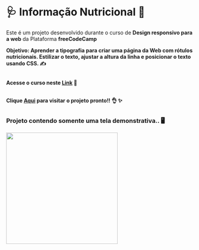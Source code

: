 <h1>🩺 Informação Nutricional 📝</h1> 


<p>Este é um projeto desenvolvido durante o curso de <strong>Design responsivo para a web</strong> da Plataforma <strong>freeCodeCamp<strong></p>
<p>Objetivo: Aprender a tipografia para criar uma página da Web com rótulos nutricionais. Estilizar o texto, ajustar a altura da linha e posicionar o texto usando CSS. ✍</p>

##
Acesse o curso neste [Link](https://www.freecodecamp.org/portuguese/learn/2022/responsive-web-design/) 📝
##
Clique [Aqui](https://nutrition-facts-one.vercel.app/) para visitar o projeto pronto!! 👌 ✨
##
  
<h3>Projeto contendo somente uma tela demonstrativa.. 🖥</h3>
<div align="left">
<img src="https://user-images.githubusercontent.com/120222801/222774007-b24354c8-0d75-4165-a156-94c770649c62.png" width="300px">
</div>

##

